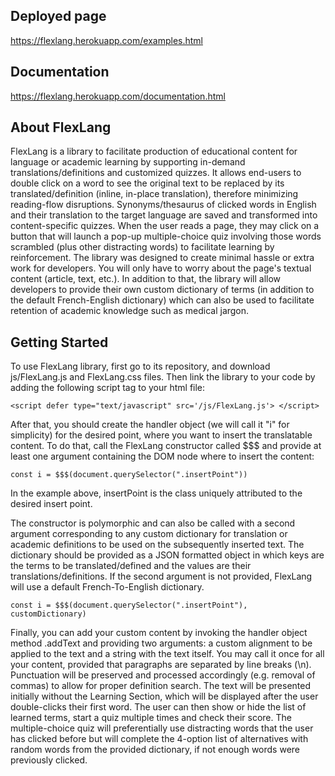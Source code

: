 ## Deployed page
https://flexlang.herokuapp.com/examples.html

## Documentation
https://flexlang.herokuapp.com/documentation.html

## About FlexLang
FlexLang is a library to facilitate production of educational content for language or academic learning by supporting in-demand translations/definitions and customized quizzes. It allows end-users to double click on a word to see the original text to be replaced by its translated/definition (inline, in-place translation), therefore minimizing reading-flow disruptions.  Synonyms/thesaurus of clicked words in English and their translation to the target language are saved and transformed into content-specific quizzes. When the user reads a page, they may click on a button that will launch a pop-up multiple-choice quiz involving those words scrambled (plus other distracting words) to facilitate learning by reinforcement. The library was designed to create minimal hassle or extra work for developers.  You will only have to worry about the page's textual content (article, text, etc.). In addition to that, the library will allow developers to provide their own custom dictionary of terms  (in addition to the default French-English dictionary) which can also be used to facilitate retention of academic knowledge such as medical jargon. 

## Getting Started

To use FlexLang library, first go to its repository, and download js/FlexLang.js and FlexLang.css files. Then link the library to your code by adding the following script tag to your html file:
 ```
<script defer type="text/javascript" src='/js/FlexLang.js'> </script>
```
After that, you should create the handler object (we will call it "i" for simplicity) for the desired point, where you want to insert the translatable content. To do that, call the FlexLang constructor called $$$ and provide at least one argument containing the DOM node where to insert the content:
```
const i = $$$(document.querySelector(".insertPoint"))
```
In the example above, insertPoint is the class uniquely attributed to the desired insert point.

The constructor is polymorphic and can also be called with a second argument corresponding to any custom dictionary for translation or academic definitions to be used on the subsequently inserted text. The dictionary should be provided as a JSON formatted object in which keys are the terms to be translated/defined and the values are their translations/definitions. If the second argument is not provided, FlexLang will use a default French-To-English dictionary.
```
const i = $$$(document.querySelector(".insertPoint"), customDictionary)
```
Finally, you can add your custom content by invoking the handler object method .addText and providing two arguments: a custom alignment to be applied to the text and a string with the text itself. You may call it once for all your content, provided that paragraphs are separated by line breaks (\n). Punctuation will be preserved and processed accordingly (e.g. removal of commas) to allow for proper definition search. The text will be presented initially without the Learning Section, which will be displayed after the user double-clicks their first word. The user can then show or hide the list of learned terms, start a quiz multiple times and check their score. The multiple-choice quiz will preferentially use distracting words that the user has clicked before but will complete the 4-option list of alternatives with random words from the provided dictionary, if not enough words were previously clicked.
